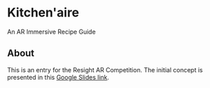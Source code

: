 # Kitchen'aire
An AR Immersive Recipe Guide

## About
This is an entry for the Resight AR Competition. The initial concept is presented in this [Google Slides link](https://docs.google.com/presentation/d/1l3UPwBgoZjjUiBqirVHHEHk-9BO0GQAGVdcMyqbZc6A/edit?usp=sharing).

